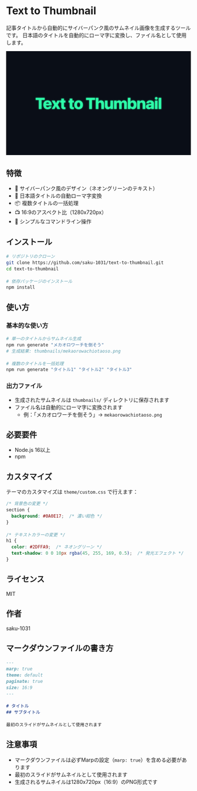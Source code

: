 # Text to Thumbnail

記事タイトルから自動的にサイバーパンク風のサムネイル画像を生成するツールです。
日本語のタイトルを自動的にローマ字に変換し、ファイル名として使用します。

![サンプル画像](./docs/sample.png)

## 特徴

- 🎨 サイバーパンク風のデザイン（ネオングリーンのテキスト）
- 🔄 日本語タイトルの自動ローマ字変換
- 📦 複数タイトルの一括処理
- 📺 16:9のアスペクト比（1280x720px）
- 🚀 シンプルなコマンドライン操作

## インストール

```bash
# リポジトリのクローン
git clone https://github.com/saku-1031/text-to-thumbnail.git
cd text-to-thumbnail

# 依存パッケージのインストール
npm install
```

## 使い方

### 基本的な使い方

```bash
# 単一のタイトルからサムネイル生成
npm run generate "メカオロワーチを倒そう"
# 生成結果: thumbnails/mekaorowachiotaoso.png

# 複数のタイトルを一括処理
npm run generate "タイトル1" "タイトル2" "タイトル3"
```

### 出力ファイル

- 生成されたサムネイルは `thumbnails/` ディレクトリに保存されます
- ファイル名は自動的にローマ字に変換されます
  - 例：「メカオロワーチを倒そう」→ `mekaorowachiotaoso.png`

## 必要要件

- Node.js 16以上
- npm

## カスタマイズ

テーマのカスタマイズは `theme/custom.css` で行えます：

```css
/* 背景色の変更 */
section {
  background: #0A0E17;  /* 濃い紺色 */
}

/* テキストカラーの変更 */
h1 {
  color: #2DFFA9;  /* ネオングリーン */
  text-shadow: 0 0 10px rgba(45, 255, 169, 0.5);  /* 発光エフェクト */
}
```

## ライセンス

MIT

## 作者

saku-1031

## マークダウンファイルの書き方

```markdown
---
marp: true
theme: default
paginate: true
size: 16:9
---

# タイトル
## サブタイトル

最初のスライドがサムネイルとして使用されます
```

## 注意事項

- マークダウンファイルは必ずMarpの設定（`marp: true`）を含める必要があります
- 最初のスライドがサムネイルとして使用されます
- 生成されるサムネイルは1280x720px（16:9）のPNG形式です 